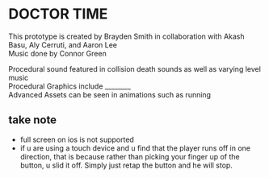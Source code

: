 # DOCTOR TIME #  
This prototype is created by Brayden Smith in collaboration with Akash Basu, Aly Cerruti, and Aaron Lee  
Music done by Connor Green  
  
  
Procedural sound featured in collision death sounds as well as varying level music  
Procedural Graphics include ________  
Advanced Assets can be seen in animations such as running
  
  
## take note ##  
- full screen on ios is not supported  
- if u are using a touch device and u find that the player runs off in one direction, that is because rather than picking your finger up of the button, u slid it off. Simply just retap the button and he will stop. 